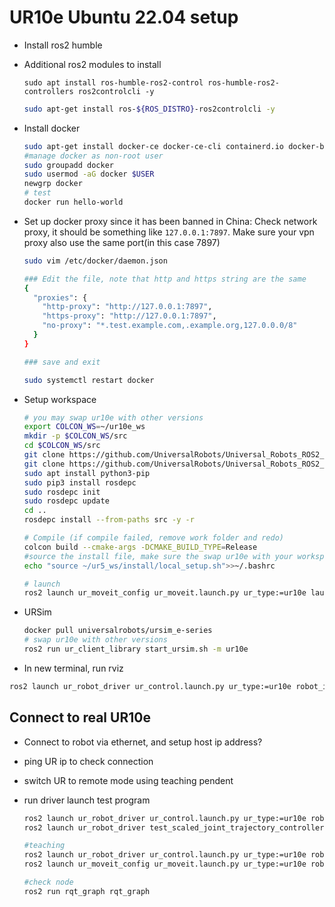 # UR10e Ubuntu 22.04 setup

* Install ros2 humble
* Additional ros2 modules to install

  ```
  sudo apt install ros-humble-ros2-control ros-humble-ros2-controllers ros2controlcli -y
  ```

  ```bash
  sudo apt-get install ros-${ROS_DISTRO}-ros2controlcli -y
  ```
* Install docker

  ```bash
  sudo apt-get install docker-ce docker-ce-cli containerd.io docker-buildx-plugin docker-compose-plugin
  #manage docker as non-root user
  sudo groupadd docker
  sudo usermod -aG docker $USER
  newgrp docker
  # test
  docker run hello-world
  ```
* Set up docker proxy since it has been banned in China: Check network proxy, it should be something like `127.0.0.1:7897`. Make sure your vpn proxy also use the same port(in this case 7897)

  ```bash
  sudo vim /etc/docker/daemon.json

  ### Edit the file, note that http and https string are the same
  {
    "proxies": {
      "http-proxy": "http://127.0.0.1:7897",
      "https-proxy": "http://127.0.0.1:7897",
      "no-proxy": "*.test.example.com,.example.org,127.0.0.0/8"
    }
  }

  ### save and exit

  sudo systemctl restart docker
  ```
* Setup workspace

  ```bash
  # you may swap ur10e with other versions
  export COLCON_WS=~/ur10e_ws
  mkdir -p $COLCON_WS/src 
  cd $COLCON_WS/src
  git clone https://github.com/UniversalRobots/Universal_Robots_ROS2_Driver.git -b humble
  git clone https://github.com/UniversalRobots/Universal_Robots_ROS2_Description.git -b humble
  sudo apt install python3-pip
  sudo pip3 install rosdepc
  sudo rosdepc init 
  sudo rosdepc update
  cd ..
  rosdepc install --from-paths src -y -r

  # Compile (if compile failed, remove work folder and redo)
  colcon build --cmake-args -DCMAKE_BUILD_TYPE=Release
  #source the install file, make sure the swap ur10e with your workspace name
  echo "source ~/ur5_ws/install/local_setup.sh">>~/.bashrc

  # launch
  ros2 launch ur_moveit_config ur_moveit.launch.py ur_type:=ur10e launch_rviz:=true
  ```
* URSim

  ```bash
  docker pull universalrobots/ursim_e-series
  # swap ur10e with other versions
  ros2 run ur_client_library start_ursim.sh -m ur10e

  ```
* In new terminal, run rviz

```bash
ros2 launch ur_robot_driver ur_control.launch.py ur_type:=ur10e robot_ip:=192.168.56.101 launch_rviz:=true
```

## Connect to real UR10e

* Connect to robot via ethernet, and setup host ip address?
* ping UR ip to check connection
* switch UR to remote mode using teaching pendent
* run driver launch test program

  ```bash
  ros2 launch ur_robot_driver ur_control.launch.py ur_type:=ur10e robot_ip:=192.168.1.24  launch_rviz:=true
  ros2 launch ur_robot_driver test_scaled_joint_trajectory_controller.launch.py

  #teaching
  ros2 launch ur_robot_driver ur_control.launch.py ur_type:=ur10e robot_ip:=192.168.1.24 launch_rviz:=false
  ros2 launch ur_moveit_config ur_moveit.launch.py ur_type:=ur10e robot_ip:=192.168.1.24 launch_rviz:=true

  #check node
  ros2 run rqt_graph rqt_graph
  ```
